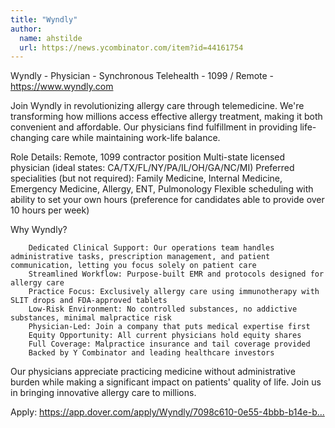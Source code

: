 ```yaml
---
title: "Wyndly"
author:
  name: ahstilde
  url: https://news.ycombinator.com/item?id=44161754
---
```

Wyndly - Physician - Synchronous Telehealth - 1099 &#x2F; Remote - <a href="https:&#x2F;&#x2F;www.wyndly.com">https:&#x2F;&#x2F;www.wyndly.com</a>

Join Wyndly in revolutionizing allergy care through telemedicine. We&#x27;re transforming how millions access effective allergy treatment, making it both convenient and affordable. Our physicians find fulfillment in providing life-changing care while maintaining work-life balance.

Role Details: Remote, 1099 contractor position Multi-state licensed physician (ideal states: CA&#x2F;TX&#x2F;FL&#x2F;NY&#x2F;PA&#x2F;IL&#x2F;OH&#x2F;GA&#x2F;NC&#x2F;MI) Preferred specialities (but not required): Family Medicine, Internal Medicine, Emergency Medicine, Allergy, ENT, Pulmonology Flexible scheduling with ability to set your own hours (preference for candidates able to provide over 10 hours per week)

Why Wyndly?

<pre><code>    Dedicated Clinical Support: Our operations team handles administrative tasks, prescription management, and patient communication, letting you focus solely on patient care
    Streamlined Workflow: Purpose-built EMR and protocols designed for allergy care
    Practice Focus: Exclusively allergy care using immunotherapy with SLIT drops and FDA-approved tablets
    Low-Risk Environment: No controlled substances, no addictive substances, minimal malpractice risk
    Physician-Led: Join a company that puts medical expertise first
    Equity Opportunity: All current physicians hold equity shares
    Full Coverage: Malpractice insurance and tail coverage provided
    Backed by Y Combinator and leading healthcare investors
</code></pre>
Our physicians appreciate practicing medicine without administrative burden while making a significant impact on patients&#x27; quality of life. Join us in bringing innovative allergy care to millions.

Apply: <a href="https:&#x2F;&#x2F;app.dover.com&#x2F;apply&#x2F;Wyndly&#x2F;7098c610-0e55-4bbb-b14e-baba26084067&#x2F;?rs=76643084" rel="nofollow">https:&#x2F;&#x2F;app.dover.com&#x2F;apply&#x2F;Wyndly&#x2F;7098c610-0e55-4bbb-b14e-b...</a>
<JobApplication />
